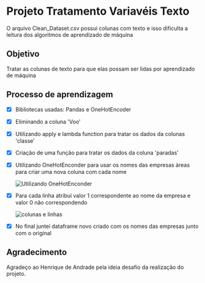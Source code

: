 # Projeto Tratamento Variavéis Texto

O arquivo Clean_Dataset.csv possui colunas com texto e isso dificulta a leitura dos algoritmos de aprendizado de máquina


## Objetivo

Tratar as colunas de texto para que elas possam ser lidas por aprendizado de máquina

## Processo de aprendizagem

- [x] Bibliotecas usadas: Pandas e OneHotEncoder
- [x] Eliminando a coluna 'Voo'
- [x] Utilizando apply e lambda function para tratar os dados da colunas 'classe'
- [x] Criação de uma função para tratar os dados da coluna 'paradas'
- [x] Utilizando OneHotEnconder para usar os nomes das empresas áreas para criar uma nova coluna com cada nome
   
    ![Utilizando OneHotEnconder](https://user-images.githubusercontent.com/107354811/224610939-feb309f1-7384-4c49-9945-f0d430a74db1.png)

- [x] Para cada linha atribuí valor 1 correspondente ao nome da empresa e valor 0 não correspondendo
     
     ![colunas e linhas](https://user-images.githubusercontent.com/107354811/224611514-926d4db6-b983-4a95-b66b-711d9e26235c.png)

- [x] No final juntei dataframe novo criado com os nomes das empresas junto com o original

## Agradecimento

Agradeço ao Henrique de Andrade pela ideia desafio da realização do projeto.
